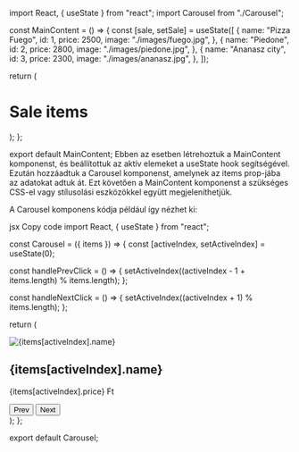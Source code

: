 import React, { useState } from "react";
import Carousel from "./Carousel";

const MainContent = () => {
  const [sale, setSale] = useState([
    {
      name: "Pizza Fuego",
      id: 1,
      price: 2500,
      image: "./images/fuego.jpg",
    },
    {
      name: "Piedone",
      id: 2,
      price: 2800,
      image: "./images/piedone.jpg",
    },
    {
      name: "Ananasz city",
      id: 3,
      price: 2300,
      image: "./images/ananasz.jpg",
    },
  ]);

  return (
    <div className="main-content">
      <h1>Sale items</h1>
      <Carousel items={sale} />
    </div>
  );
};

export default MainContent;
Ebben az esetben létrehoztuk a MainContent komponenst, és beállítottuk az aktív elemeket a useState hook segítségével. Ezután hozzáadtuk a Carousel komponenst, amelynek az items prop-jába az adatokat adtuk át. Ezt követően a MainContent komponenst a szükséges CSS-el vagy stílusolási eszközökkel együtt megjeleníthetjük.

A Carousel komponens kódja például így nézhet ki:

jsx
Copy code
import React, { useState } from "react";

const Carousel = ({ items }) => {
  const [activeIndex, setActiveIndex] = useState(0);

  const handlePrevClick = () => {
    setActiveIndex((activeIndex - 1 + items.length) % items.length);
  };

  const handleNextClick = () => {
    setActiveIndex((activeIndex + 1) % items.length);
  };

  return (
    <div className="carousel">
      <div className="carousel-image">
        <img src={items[activeIndex].image} alt={items[activeIndex].name} />
      </div>
      <div className="carousel-details">
        <h2>{items[activeIndex].name}</h2>
        <p>{items[activeIndex].price} Ft</p>
      </div>
      <div className="carousel-nav">
        <button onClick={handlePrevClick}>Prev</button>
        <button onClick={handleNextClick}>Next</button>
      </div>
    </div>
  );
};

export default Carousel;